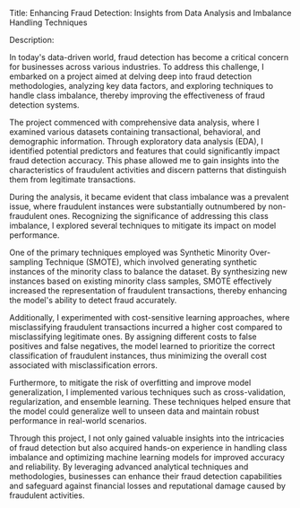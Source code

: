Title: Enhancing Fraud Detection: Insights from Data Analysis and Imbalance Handling Techniques

Description:

In today's data-driven world, fraud detection has become a critical concern for businesses across various industries. To address this challenge, I embarked on a project aimed at delving deep into fraud detection methodologies, analyzing key data factors, and exploring techniques to handle class imbalance, thereby improving the effectiveness of fraud detection systems.

The project commenced with comprehensive data analysis, where I examined various datasets containing transactional, behavioral, and demographic information. Through exploratory data analysis (EDA), I identified potential predictors and features that could significantly impact fraud detection accuracy. This phase allowed me to gain insights into the characteristics of fraudulent activities and discern patterns that distinguish them from legitimate transactions.

During the analysis, it became evident that class imbalance was a prevalent issue, where fraudulent instances were substantially outnumbered by non-fraudulent ones. Recognizing the significance of addressing this class imbalance, I explored several techniques to mitigate its impact on model performance. 

One of the primary techniques employed was Synthetic Minority Over-sampling Technique (SMOTE), which involved generating synthetic instances of the minority class to balance the dataset. By synthesizing new instances based on existing minority class samples, SMOTE effectively increased the representation of fraudulent transactions, thereby enhancing the model's ability to detect fraud accurately.

Additionally, I experimented with cost-sensitive learning approaches, where misclassifying fraudulent transactions incurred a higher cost compared to misclassifying legitimate ones. By assigning different costs to false positives and false negatives, the model learned to prioritize the correct classification of fraudulent instances, thus minimizing the overall cost associated with misclassification errors.

Furthermore, to mitigate the risk of overfitting and improve model generalization, I implemented various techniques such as cross-validation, regularization, and ensemble learning. These techniques helped ensure that the model could generalize well to unseen data and maintain robust performance in real-world scenarios.

Through this project, I not only gained valuable insights into the intricacies of fraud detection but also acquired hands-on experience in handling class imbalance and optimizing machine learning models for improved accuracy and reliability. By leveraging advanced analytical techniques and methodologies, businesses can enhance their fraud detection capabilities and safeguard against financial losses and reputational damage caused by fraudulent activities.

